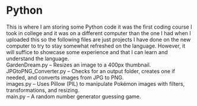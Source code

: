 # Python
This is where I am storing some Python code it was the first coding course I took in college and it was on a different computer than the one I had when I uploaded this so the following files are just projects I have done on the new computer to try to stay somewhat refreshed on the language. However, it will suffice to showcase some experience and that I can learn and understand the language.<br>
GardenDream.py – Resizes an image to a 400px thumbnail. <br>
JPGtoPNG_Converter.py – Checks for an output folder, creates one if needed, and converts images from JPG to PNG. <br>
images.py – Uses Pillow (PIL) to manipulate Pokémon images with filters, transformations, and resizing. <br>
main.py – A random number generator guessing game. <br>


